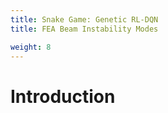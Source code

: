 ```yaml
---
title: Snake Game: Genetic RL-DQN
title: FEA Beam Instability Modes

weight: 8
---
```


# Introduction